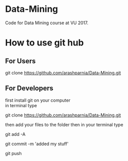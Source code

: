# Data-Mining
Code for Data Mining course at VU 2017.

# How to use git hub
## For Users
git clone https://github.com/arashparnia/Data-Mining.git
## For Developers
first install git on your computer  
in terminal type

git clone https://github.com/arashparnia/Data-Mining.git

then add your files to the folder 
then in your terminal type 

git add -A

git commit -m 'added my stuff'

git push

